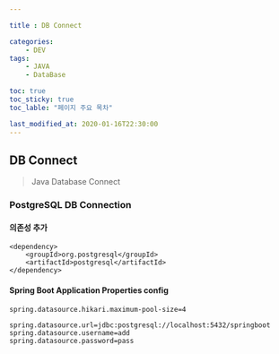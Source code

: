 ```yaml
---

title : DB Connect

categories:
    - DEV
tags:
    - JAVA
    - DataBase

toc: true
toc_sticky: true
toc_lable: "페이지 주요 목차"

last_modified_at: 2020-01-16T22:30:00
---
```


## DB Connect ##

> Java Database Connect

### PostgreSQL DB Connection ###

#### 의존성 추가 ####

```
<dependency>
    <groupId>org.postgresql</groupId>
    <artifactId>postgresql</artifactId>
</dependency>
```

#### Spring Boot Application Properties config ####

```
spring.datasource.hikari.maximum-pool-size=4

spring.datasource.url=jdbc:postgresql://localhost:5432/springboot
spring.datasource.username=add
spring.datasource.password=pass
```

